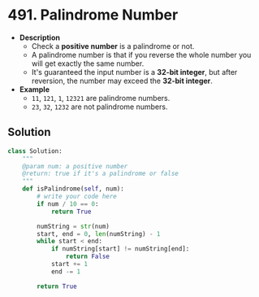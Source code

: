 # 491. Palindrome Number

- **Description**
    - Check a **positive number** is a palindrome or not.
    - A palindrome number is that if you reverse the whole number you will get exactly the same number.
    - It's guaranteed the input number is a **32-bit integer**, but after reversion, the number may exceed the **32-bit integer**.
- **Example**
    - `11`, `121`, `1`, `12321` are palindrome numbers.
    - `23`, `32`, `1232` are not palindrome numbers.

## Solution

```python
class Solution:
    """
    @param num: a positive number
    @return: true if it's a palindrome or false
    """
    def isPalindrome(self, num):
        # write your code here
        if num / 10 == 0:
            return True

        numString = str(num)
        start, end = 0, len(numString) - 1
        while start < end:
            if numString[start] != numString[end]:
                return False
            start += 1
            end -= 1

        return True

```
